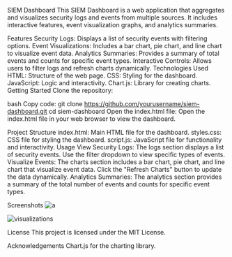 SIEM Dashboard
This SIEM Dashboard is a web application that aggregates and visualizes security logs and events from multiple sources. It includes interactive features, event visualization graphs, and analytics summaries.

Features
Security Logs: Displays a list of security events with filtering options.
Event Visualizations: Includes a bar chart, pie chart, and line chart to visualize event data.
Analytics Summaries: Provides a summary of total events and counts for specific event types.
Interactive Controls: Allows users to filter logs and refresh charts dynamically.
Technologies Used
HTML: Structure of the web page.
CSS: Styling for the dashboard.
JavaScript: Logic and interactivity.
Chart.js: Library for creating charts.
Getting Started
Clone the repository:

bash
Copy code: git clone https://github.com/yourusername/siem-dashboard.git
cd siem-dashboard
Open the index.html file: Open the index.html file in your web browser to view the dashboard.

Project Structure
index.html: Main HTML file for the dashboard.
styles.css: CSS file for styling the dashboard.
script.js: JavaScript file for functionality and interactivity.
Usage
View Security Logs: The logs section displays a list of security events. Use the filter dropdown to view specific types of events.
Visualize Events: The charts section includes a bar chart, pie chart, and line chart that visualize event data. Click the "Refresh Charts" button to update the data dynamically.
Analytics Summaries: The analytics section provides a summary of the total number of events and counts for specific event types.

Screenshots
![a](https://github.com/josephmtakai/SIEM-Dashboard/assets/108322731/22ee5bb1-a695-4941-98b5-9192af4e9309)

![visualizations](https://github.com/josephmtakai/SIEM-Dashboard/assets/108322731/541c5d76-fd62-4879-ab5b-0124db748a11)

License
This project is licensed under the MIT License.

Acknowledgements
Chart.js for the charting library.
